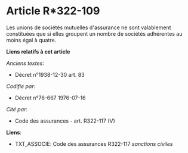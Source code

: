 # Article R*322-109

Les unions de sociétés mutuelles d'assurance ne sont valablement constituées que si elles groupent un nombre de sociétés
adhérentes au moins égal à quatre.

**Liens relatifs à cet article**

_Anciens textes_:

  - Décret n°1938-12-30 art. 83

_Codifié par_:

  - Décret n°76-667 1976-07-16

_Cité par_:

  - Code des assurances - art. R322-117 (V)

**Liens**:

  - TXT_ASSOCIE: Code des assurances R322-117 *sanctions civiles*
